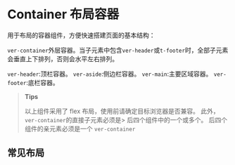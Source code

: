 # Container 布局容器

用于布局的容器组件，方便快速搭建页面的基本结构：

`ver-container`外层容器。当子元素中包含`ver-header`或`t-footer`时，全部子元素会垂直上下排列，否则会水平左右排列。

`ver-header`:顶栏容器。
`ver-aside`:侧边栏容器。
`ver-main`:主要区域容器。
`ver-footer`:底栏容器。

> **Tips**
>
> 以上组件采用了 flex 布局，使用前请确定目标浏览器是否兼容。 此外， `ver-container`的直接子元素必须是> 后四个组件中的一个或多个。 后四个组件的亲元素必须是一个 `ver-container`

## 常见布局

<demo vue="../../example/container/partOne.vue"></demo>

